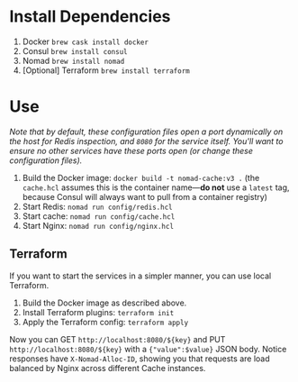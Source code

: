 # Install Dependencies

1. Docker `brew cask install docker`
1. Consul `brew install consul`
1. Nomad `brew install nomad`
1. [Optional] Terraform `brew install terraform`

# Use

*Note that by default, these configuration files open a port dynamically on the host for Redis inspection, and `8080` for the service itself. You'll want to ensure no other services have these ports open (or change these configuration files).*

1. Build the Docker image: `docker build -t nomad-cache:v3 .` (the `cache.hcl` assumes this is the container name—**do not** use a `latest` tag, because Consul will always want to pull from a container registry)
1. Start Redis: `nomad run config/redis.hcl`
1. Start cache: `nomad run config/cache.hcl`
1. Start Nginx: `nomad run config/nginx.hcl`

## Terraform

If you want to start the services in a simpler manner, you can use local Terraform.

1. Build the Docker image as described above.
1. Install Terraform plugins: `terraform init`
1. Apply the Terraform config: `terraform apply`

Now you can GET `http://localhost:8080/${key}` and PUT `http://localhost:8080/${key}` with a `{"value":$value}` JSON body. Notice responses have `X-Nomad-Alloc-ID`, showing you that requests are load balanced by Nginx across different Cache instances.
